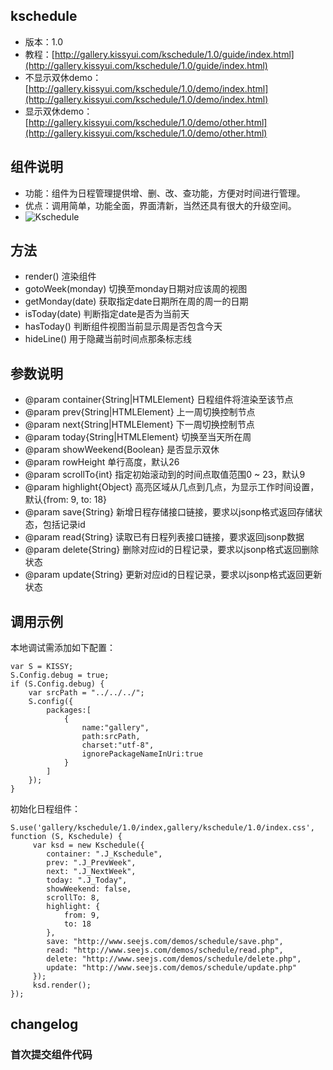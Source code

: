 ## kschedule

* 版本：1.0
* 教程：[http://gallery.kissyui.com/kschedule/1.0/guide/index.html](http://gallery.kissyui.com/kschedule/1.0/guide/index.html)
* 不显示双休demo：[http://gallery.kissyui.com/kschedule/1.0/demo/index.html](http://gallery.kissyui.com/kschedule/1.0/demo/index.html)
* 显示双休demo：[http://gallery.kissyui.com/kschedule/1.0/demo/other.html](http://gallery.kissyui.com/kschedule/1.0/demo/other.html)

## 组件说明

* 功能：组件为日程管理提供增、删、改、查功能，方便对时间进行管理。
* 优点：调用简单，功能全面，界面清新，当然还具有很大的升级空间。
* ![Kschedule](http://www.seejs.com/wp-content/uploads/2013/09/kschedule.png)

## 方法

* render() 渲染组件
* gotoWeek(monday) 切换至monday日期对应该周的视图
* getMonday(date) 获取指定date日期所在周的周一的日期
* isToday(date) 判断指定date是否为当前天
* hasToday() 判断组件视图当前显示周是否包含今天
* hideLine() 用于隐藏当前时间点那条标志线

## 参数说明

* @param container{String|HTMLElement} 日程组件将渲染至该节点
* @param prev{String|HTMLElement} 上一周切换控制节点
* @param next{String|HTMLElement} 下一周切换控制节点
* @param today{String|HTMLElement} 切换至当天所在周
* @param showWeekend{Boolean} 是否显示双休
* @param rowHeight 单行高度，默认26
* @param scrollTo{int} 指定初始滚动到的时间点取值范围0 ~ 23，默认9
* @param highlight{Object} 高亮区域从几点到几点，为显示工作时间设置，默认{from: 9, to: 18}
* @param save{String} 新增日程存储接口链接，要求以jsonp格式返回存储状态，包括记录id
* @param read{String} 读取已有日程列表接口链接，要求返回jsonp数据
* @param delete{String} 删除对应id的日程记录，要求以jsonp格式返回删除状态
* @param update{String} 更新对应id的日程记录，要求以jsonp格式返回更新状态

## 调用示例

本地调试需添加如下配置：

```
var S = KISSY;
S.Config.debug = true;
if (S.Config.debug) {
    var srcPath = "../../../";
    S.config({
        packages:[
            {
                name:"gallery",
                path:srcPath,
                charset:"utf-8",
                ignorePackageNameInUri:true
            }
        ]
    });
}
```

初始化日程组件：

```
S.use('gallery/kschedule/1.0/index,gallery/kschedule/1.0/index.css', function (S, Kschedule) {
     var ksd = new Kschedule({
        container: ".J_Kschedule",
        prev: ".J_PrevWeek",
        next: ".J_NextWeek",
        today: ".J_Today",
        showWeekend: false,
        scrollTo: 8,
        highlight: {
            from: 9,
            to: 18
        },
        save: "http://www.seejs.com/demos/schedule/save.php",
        read: "http://www.seejs.com/demos/schedule/read.php",
        delete: "http://www.seejs.com/demos/schedule/delete.php",
        update: "http://www.seejs.com/demos/schedule/update.php"
     });
     ksd.render();
});
```

## changelog

### 首次提交组件代码


